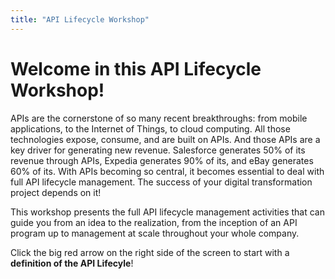 ```yaml
---
title: "API Lifecycle Workshop"
---
```


# Welcome in this API Lifecycle Workshop!

APIs are the cornerstone of so many recent breakthroughs: from mobile applications, to the Internet of Things, to cloud computing. All those technologies expose, consume, and are built on APIs. And those APIs are a key driver for generating new revenue. Salesforce generates 50% of its revenue through APIs, Expedia generates 90% of its, and eBay generates 60% of its. With APIs becoming so central, it becomes essential to deal with full API lifecycle management. The success of your digital transformation project depends on it!

This workshop presents the full API lifecycle management activities that can guide you from an idea to the realization, from the inception of an API program up to management at scale throughout your whole company.

Click the big red arrow on the right side of the screen to start with a **definition of the API Lifecyle**!